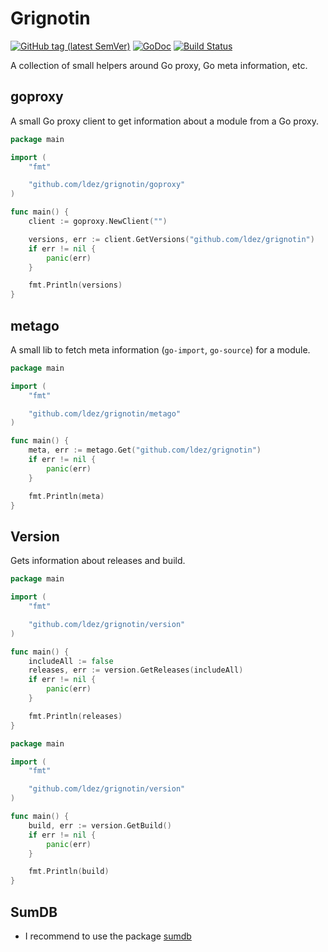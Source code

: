 # Grignotin

[![GitHub tag (latest SemVer)](https://img.shields.io/github/tag/ldez/grignotin.svg)](https://github.com/ldez/grignotin/releases)
[![GoDoc](https://godoc.org/github.com/ldez/grignotin?status.svg)](https://godoc.org/github.com/ldez/grignotin)
[![Build Status](https://travis-ci.com/ldez/grignotin.svg?branch=master)](https://travis-ci.com/ldez/grignotin)

A collection of small helpers around Go proxy, Go meta information, etc.

## goproxy

A small Go proxy client to get information about a module from a Go proxy.

```go
package main

import (
	"fmt"

	"github.com/ldez/grignotin/goproxy"
)

func main() {
	client := goproxy.NewClient("")

	versions, err := client.GetVersions("github.com/ldez/grignotin")
	if err != nil {
		panic(err)
	}

	fmt.Println(versions)
}
```

## metago

A small lib to fetch meta information (`go-import`, `go-source`) for a module.

```go
package main

import (
	"fmt"

	"github.com/ldez/grignotin/metago"
)

func main() {
	meta, err := metago.Get("github.com/ldez/grignotin")
	if err != nil {
		panic(err)
	}

	fmt.Println(meta)
}
```

## Version

Gets information about releases and build. 

```go
package main

import (
	"fmt"

	"github.com/ldez/grignotin/version"
)

func main() {
    includeAll := false
	releases, err := version.GetReleases(includeAll)
	if err != nil {
		panic(err)
	}

	fmt.Println(releases)
}
```

```go
package main

import (
	"fmt"

	"github.com/ldez/grignotin/version"
)

func main() {
	build, err := version.GetBuild()
	if err != nil {
		panic(err)
	}

	fmt.Println(build)
}
```

## SumDB

- I recommend to use the package [sumdb](https://pkg.go.dev/golang.org/x/mod/sumdb?tab=doc)
